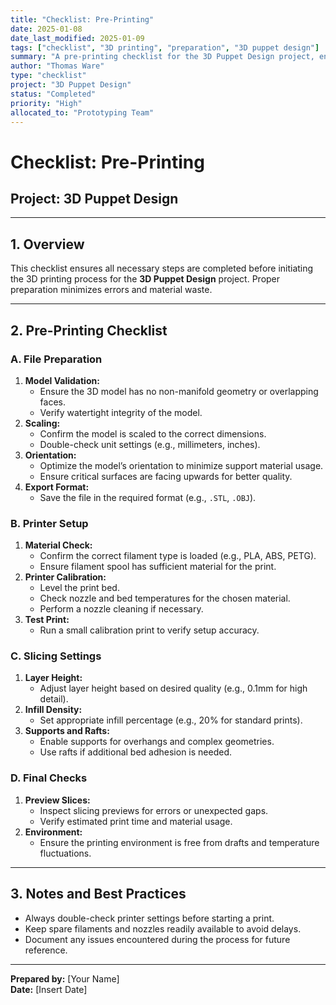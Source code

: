 ```yaml
---
title: "Checklist: Pre-Printing"
date: 2025-01-08
date_last_modified: 2025-01-09
tags: ["checklist", "3D printing", "preparation", "3D puppet design"]
summary: "A pre-printing checklist for the 3D Puppet Design project, ensuring proper model preparation, printer setup, and slicing settings before starting a print."
author: "Thomas Ware"
type: "checklist"
project: "3D Puppet Design"
status: "Completed"
priority: "High"
allocated_to: "Prototyping Team"
---
```

# **Checklist: Pre-Printing**

## **Project:** 3D Puppet Design

---

## **1. Overview**
This checklist ensures all necessary steps are completed before initiating the 3D printing process for the **3D Puppet Design** project. Proper preparation minimizes errors and material waste.

---

## **2. Pre-Printing Checklist**

### **A. File Preparation**
1. **Model Validation:**
   - Ensure the 3D model has no non-manifold geometry or overlapping faces.
   - Verify watertight integrity of the model.
2. **Scaling:**
   - Confirm the model is scaled to the correct dimensions.
   - Double-check unit settings (e.g., millimeters, inches).
3. **Orientation:**
   - Optimize the model’s orientation to minimize support material usage.
   - Ensure critical surfaces are facing upwards for better quality.
4. **Export Format:**
   - Save the file in the required format (e.g., `.STL`, `.OBJ`).

### **B. Printer Setup**
1. **Material Check:**
   - Confirm the correct filament type is loaded (e.g., PLA, ABS, PETG).
   - Ensure filament spool has sufficient material for the print.
2. **Printer Calibration:**
   - Level the print bed.
   - Check nozzle and bed temperatures for the chosen material.
   - Perform a nozzle cleaning if necessary.
3. **Test Print:**
   - Run a small calibration print to verify setup accuracy.

### **C. Slicing Settings**
1. **Layer Height:**
   - Adjust layer height based on desired quality (e.g., 0.1mm for high detail).
2. **Infill Density:**
   - Set appropriate infill percentage (e.g., 20% for standard prints).
3. **Supports and Rafts:**
   - Enable supports for overhangs and complex geometries.
   - Use rafts if additional bed adhesion is needed.

### **D. Final Checks**
1. **Preview Slices:**
   - Inspect slicing previews for errors or unexpected gaps.
   - Verify estimated print time and material usage.
2. **Environment:**
   - Ensure the printing environment is free from drafts and temperature fluctuations.

---

## **3. Notes and Best Practices**
- Always double-check printer settings before starting a print.
- Keep spare filaments and nozzles readily available to avoid delays.
- Document any issues encountered during the process for future reference.

---

**Prepared by:** [Your Name]  
**Date:** [Insert Date]
